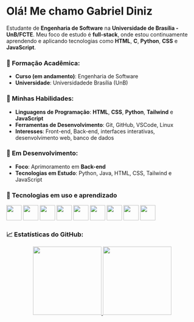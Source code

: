 # Olá! Me chamo Gabriel Diniz

Estudante de **Engenharia de Software** na **Universidade de Brasília - UnB/FCTE**. Meu foco de estudo é **full-stack**, onde estou continuamente aprendendo e aplicando tecnologias como **HTML**, **C**, **Python**, **CSS** e **JavaScript**.

### 📓 Formação Acadêmica:
- **Curso (em andamento)**: Engenharia de Software
- **Universidade**: Universidadede Brasília (UnB)

### 🔧 Minhas Habilidades:
- **Linguagens de Programação**: **HTML**, **CSS**, **Python**, **Tailwind** e **JavaScript**
- **Ferramentas de Desenvolvimento**: Git, GitHub, VSCode, Linux
- **Interesses**: Front-end, Back-end, interfaces interativas, desenvolvimento web, banco de dados

### 🔭 Em Desenvolvimento:
- **Foco**: Aprimoramento em **Back-end**
- **Tecnologias em Estudo**: Python, Java, HTML, CSS, Tailwind e JavaScript

### 🚀 Tecnologias em uso e aprendizado

<p align="left">
  <img src="https://cdn.jsdelivr.net/gh/devicons/devicon/icons/python/python-original.svg" width="40px" />
  <img src="https://cdn.jsdelivr.net/gh/devicons/devicon/icons/java/java-original.svg" width="40px" />
  <img src="https://cdn.jsdelivr.net/gh/devicons/devicon/icons/javascript/javascript-original.svg" width="40px" />
  <img src="https://cdn.jsdelivr.net/gh/devicons/devicon/icons/c/c-original.svg" width="40px" />
  <img src="https://cdn.jsdelivr.net/gh/devicons/devicon/icons/cplusplus/cplusplus-original.svg" width="40px" />
  <img src="https://cdn.jsdelivr.net/gh/devicons/devicon/icons/linux/linux-original.svg" width="40px" />
  <img src="https://img.icons8.com/ios-glyphs/480/ffffff/github.png" width="40px" />
  <img src="https://cdn.jsdelivr.net/gh/devicons/devicon/icons/html5/html5-original.svg" width="40px" />
  <img src="https://cdn.jsdelivr.net/gh/devicons/devicon/icons/css3/css3-original.svg" width="40px" />
</p>

### 📈 Estatísticas do GitHub:
<div align="center">
  <a href="https://github.com/GabrielDiniz12">
    <img algin="top" height="180em" src="https://github-readme-stats.vercel.app/api?username=GabrielDiniz12&show_icons=true&theme=tokyonight" />
    <img algin="center" height="180em" src="https://github-readme-stats.vercel.app/api/top-langs/?username=GabrielDiniz12&layout=compact&theme=tokyonight" />
  </a>
</div>





